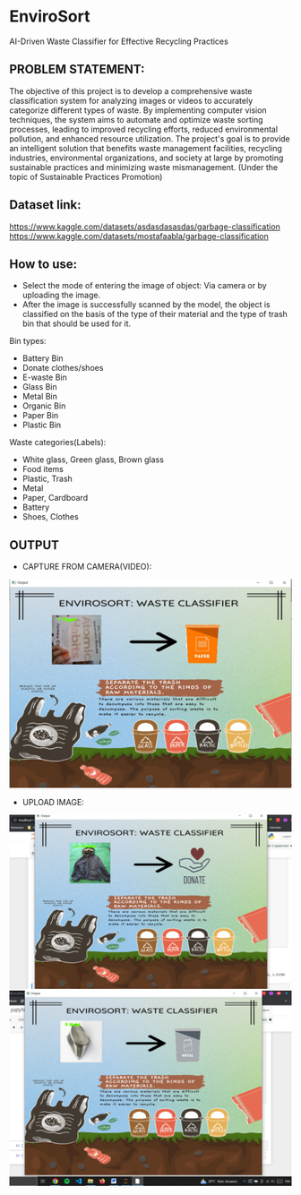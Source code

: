 # EnviroSort
AI-Driven Waste Classifier for Effective Recycling Practices

## PROBLEM STATEMENT:
The objective of this project is to develop a comprehensive waste classification system for analyzing images or videos to accurately categorize different types of waste. By implementing computer vision techniques, the system aims to automate and optimize waste sorting processes, leading to improved recycling efforts, reduced environmental pollution, and enhanced resource utilization. The project's goal is to provide an intelligent solution that benefits waste management facilities, recycling industries, environmental organizations, and society at large by promoting sustainable practices and minimizing waste mismanagement.
(Under the topic of Sustainable Practices Promotion)

## Dataset link: 
https://www.kaggle.com/datasets/asdasdasasdas/garbage-classification <br>
https://www.kaggle.com/datasets/mostafaabla/garbage-classification

## How to use:

* Select the mode of entering the image of object: Via camera or by uploading the image.
* After the image is successfully scanned by the model, the object is classified on the basis of the type of their material and the type of trash bin that should be used for it.

Bin types:
* Battery Bin
* Donate clothes/shoes
* E-waste Bin
* Glass Bin 
* Metal Bin
* Organic Bin 
* Paper Bin
* Plastic Bin

Waste categories(Labels):
* White glass, Green glass, Brown glass
* Food items
* Plastic, Trash
* Metal
* Paper, Cardboard
* Battery
* Shoes, Clothes

## OUTPUT

* CAPTURE FROM CAMERA(VIDEO):
<img src="https://github.com/drishika2002/EnviroSort/blob/main/output_ss2.png">

* UPLOAD IMAGE:
<img src="https://github.com/drishika2002/EnviroSort/blob/main/output_ss1.png">
<img src="https://github.com/drishika2002/EnviroSort/blob/main/output_ss3.png">


  

